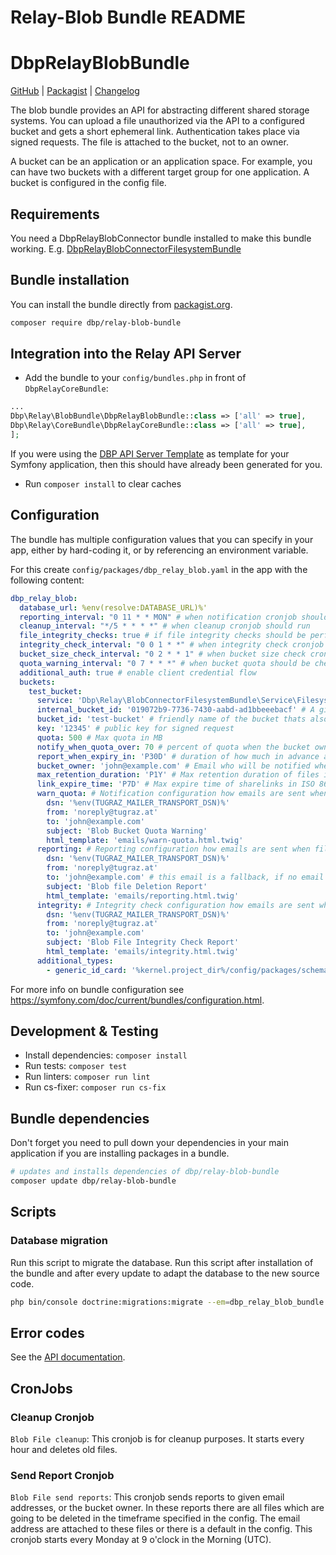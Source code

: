 Relay-Blob Bundle README
================================

# DbpRelayBlobBundle

[GitHub](https://github.com/digital-blueprint/relay-blob-bundle) |
[Packagist](https://packagist.org/packages/dbp/relay-blob-bundle) |
[Changelog](https://github.com/digital-blueprint/relay-blob-bundle/blob/main/CHANGELOG.md) 

The blob bundle provides an API for abstracting different shared storage systems.
You can upload a file unauthorized via the API to a configured bucket and gets a short ephemeral link. 
Authentication takes place via signed requests.
The file is attached to the bucket, not to an owner.

A bucket can be an application or an application space. For example, you can have two buckets with a different target group for one application.
A bucket is configured in the config file.

## Requirements

You need a DbpRelayBlobConnector bundle installed to make this bundle working. E.g. [DbpRelayBlobConnectorFilesystemBundle](https://github.com/digital-blueprint/relay-blob-connector-filesystem-bundle)

## Bundle installation

You can install the bundle directly from [packagist.org](https://packagist.org/packages/dbp/relay-blob-bundle).

```bash
composer require dbp/relay-blob-bundle
```

## Integration into the Relay API Server

* Add the bundle to your `config/bundles.php` in front of `DbpRelayCoreBundle`:

```php
...
Dbp\Relay\BlobBundle\DbpRelayBlobBundle::class => ['all' => true],
Dbp\Relay\CoreBundle\DbpRelayCoreBundle::class => ['all' => true],
];
```

If you were using the [DBP API Server Template](https://github.com/digital-blueprint/relay-server-template)
as template for your Symfony application, then this should have already been generated for you.

* Run `composer install` to clear caches

## Configuration

The bundle has multiple configuration values that you can specify in your
app, either by hard-coding it, or by referencing an environment variable.

For this create `config/packages/dbp_relay_blob.yaml` in the app with the following
content:

```yaml
dbp_relay_blob:
  database_url: %env(resolve:DATABASE_URL)%'
  reporting_interval: "0 11 * * MON" # when notification cronjob should run
  cleanup_interval: "*/5 * * * *" # when cleanup cronjob should run
  file_integrity_checks: true # if file integrity checks should be performed periodically
  integrity_check_interval: "0 0 1 * *" # when integrity check cronjob should run
  bucket_size_check_interval: "0 2 * * 1" # when bucket size check cronjob should run
  quota_warning_interval: "0 7 * * *" # when bucket quota should be checked and if needed warning emails should be sent
  additional_auth: true # enable client credential flow
  buckets:
    test_bucket:
      service: 'Dbp\Relay\BlobConnectorFilesystemBundle\Service\FilesystemService' # The path to a dbp relay blob connector service
      internal_bucket_id: '019072b9-7736-7430-aabd-ad1bbeeebacf' # A given internal id for a bucket
      bucket_id: 'test-bucket' # friendly name of the bucket thats also used for the request
      key: '12345' # public key for signed request
      quota: 500 # Max quota in MB
      notify_when_quota_over: 70 # percent of quota when the bucket owner should be notified that the storage is running out
      report_when_expiry_in: 'P30D' # duration of how much in advance a bucket owner or user should be warned about the deletion of files
      bucket_owner: 'john@example.com' # Email who will be notified when quota is reached
      max_retention_duration: 'P1Y' # Max retention duration of files in ISO 8601
      link_expire_time: 'P7D' # Max expire time of sharelinks in ISO 8601
      warn_quota: # Notification configuration how emails are sent when the quota is about to be reached
        dsn: '%env(TUGRAZ_MAILER_TRANSPORT_DSN)%'
        from: 'noreply@tugraz.at'
        to: 'john@example.com'
        subject: 'Blob Bucket Quota Warning'
        html_template: 'emails/warn-quota.html.twig'
      reporting: # Reporting configuration how emails are sent when files are about to expire
        dsn: '%env(TUGRAZ_MAILER_TRANSPORT_DSN)%'
        from: 'noreply@tugraz.at'
        to: 'john@example.com' # this email is a fallback, if no email field of a file is set
        subject: 'Blob file Deletion Report'
        html_template: 'emails/reporting.html.twig'
      integrity: # Integrity check configuration how emails are sent when file hash or metadata hash do not match with the saved file or metadata
        dsn: '%env(TUGRAZ_MAILER_TRANSPORT_DSN)%'
        from: 'noreply@tugraz.at'
        to: 'john@example.com'
        subject: 'Blob File Integrity Check Report'
        html_template: 'emails/integrity.html.twig'
      additional_types:
        - generic_id_card: '%kernel.project_dir%/config/packages/schemas/relay-blob-bundle/test-bucket/generic_id_card.json'
```

For more info on bundle configuration see <https://symfony.com/doc/current/bundles/configuration.html>.

## Development & Testing

* Install dependencies: `composer install`
* Run tests: `composer test`
* Run linters: `composer run lint`
* Run cs-fixer: `composer run cs-fix`

## Bundle dependencies

Don't forget you need to pull down your dependencies in your main application if you are installing packages in a bundle.

```bash
# updates and installs dependencies of dbp/relay-blob-bundle
composer update dbp/relay-blob-bundle
```

## Scripts

### Database migration

Run this script to migrate the database. Run this script after installation of the bundle and
after every update to adapt the database to the new source code.

```bash
php bin/console doctrine:migrations:migrate --em=dbp_relay_blob_bundle
```

## Error codes

See the [API documentation](doc/api.md).

## CronJobs

### Cleanup Cronjob

`Blob File cleanup`: This cronjob is for cleanup purposes. It starts every hour and deletes old files.

### Send Report Cronjob

`Blob File send reports`: This cronjob sends reports to given email addresses, or the bucket owner.
In these reports there are all files which are going to be deleted in the timeframe specified in the config. 
The email address are attached to these files or there is a default in the config.
This cronjob starts every Monday at 9 o'clock in the Morning (UTC).
